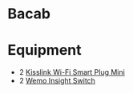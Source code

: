 # Bacab

# Equipment

- 2 [Kisslink Wi-Fi Smart Plug Mini](https://www.amazon.com.mx/gp/product/B06XKB6P72)
- 2 [Wemo Insight Switch](https://www.amazon.com.mx/gp/product/B01DBXNYCS)